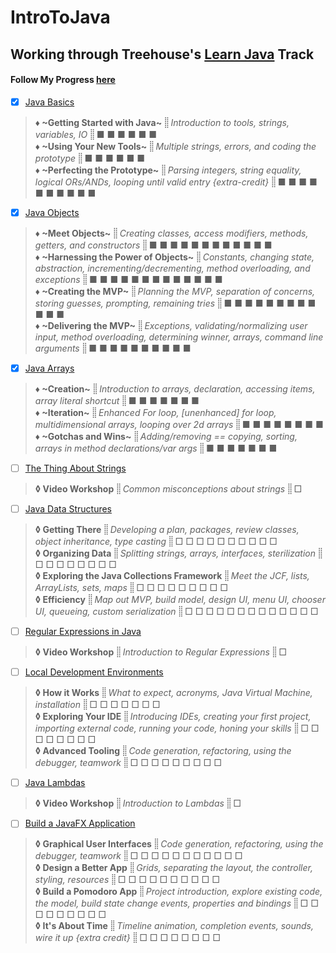 # IntroToJava
## Working through Treehouse's [Learn Java](https://teamtreehouse.com/tracks/learn-java) Track
#### Follow My Progress [here](https://teamtreehouse.com/stephanieyoustra)



- [x] [Java Basics](https://teamtreehouse.com/library/java-basics)
> **♦ ~Getting Started with Java~** _⸽⸽ Introduction to tools, strings, variables, IO ⸽⸽_ ■ ■ ■ ■ ■ ■  
> **♦ ~Using Your New Tools~** _⸽⸽ Multiple strings, errors, and coding the prototype ⸽⸽_ ■ ■ ■ ■ ■ ■  
> **♦ ~Perfecting the Prototype~** _⸽⸽ Parsing integers, string equality, logical ORs/ANDs, looping until valid entry {extra-credit} ⸽⸽_ ■ ■ ■ ■ ■ ■ ■ ■ ■ ■  


- [x] [Java Objects](https://teamtreehouse.com/library/java-objects-2)
> **♦ ~Meet Objects~** _⸽⸽ Creating classes, access modifiers, methods, getters, and constructors ⸽⸽_ ■ ■ ■ ■ ■ ■ ■ ■ ■ ■ ■ ■  
> **♦ ~Harnessing the Power of Objects~** _⸽⸽ Constants, changing state, abstraction, incrementing/decrementing, method overloading, and exceptions ⸽⸽_ ■ ■ ■ ■ ■ ■ ■ ■ ■ ■ ■ ■ ■  
> **♦ ~Creating the MVP~** _⸽⸽ Planning the MVP, separation of concerns, storing guesses, prompting, remaining tries ⸽⸽_ ■ ■ ■ ■ ■ ■ ■ ■ ■ ■ ■ ■  
> **♦ ~Delivering the MVP~** _⸽⸽ Exceptions, validating/normalizing user input, method overloading, determining winner, arrays, command line arguments ⸽⸽_ ■ ■ ■ ■ ■ ■ ■ ■ ■ ■  

- [x] [Java Arrays](https://teamtreehouse.com/library/java-arrays)
> **♦ ~Creation~** _⸽⸽ Introduction to arrays, declaration, accessing items, array literal shortcut ⸽⸽_ ■ ■ ■ ■ ■ ■ ■  
> **♦ ~Iteration~** _⸽⸽ Enhanced For loop, [unenhanced] for loop, multidimensional arrays, looping over 2d arrays ⸽⸽_ ■ ■ ■ ■ ■ ■ ■ ■  
> **♦ ~Gotchas and Wins~** _⸽⸽ Adding/removing == copying, sorting, arrays in method declarations/var args ⸽⸽_ ■ ■ ■ ■ ■ ■ ■  


- [ ] [The Thing About Strings](https://teamtreehouse.com/library/the-thing-about-strings)
> **◊ Video Workshop** _⸽⸽ Common misconceptions about strings ⸽⸽_ □  

- [ ] [Java Data Structures](https://teamtreehouse.com/library/java-data-structures)
> **◊ Getting There** _⸽⸽ Developing a plan, packages, review classes, object inheritance, type casting ⸽⸽_ □ □ □ □ □ □ □ □ □ □  
> **◊ Organizing Data** _⸽⸽ Splitting strings, arrays, interfaces, sterilization ⸽⸽_ □ □ □ □ □ □ □ □  
> **◊ Exploring the Java Collections Framework** _⸽⸽ Meet the JCF, lists, ArrayLists, sets, maps ⸽⸽_ □ □ □ □ □ □ □ □ □  
> **◊ Efficiency** _⸽⸽ Map out MVP, build model, design UI, menu UI, chooser UI, queueing, custom serialization ⸽⸽_ □ □ □ □ □ □ □ □ □ □ □ □ □  

- [ ] [Regular Expressions in Java](https://teamtreehouse.com/library/regular-expressions-in-java)
> **◊ Video Workshop** _⸽⸽ Introduction to Regular Expressions ⸽⸽_ □  

- [ ] [Local Development Environments](https://teamtreehouse.com/library/local-development-environments)
> **◊ How it Works** _⸽⸽ What to expect, acronyms, Java Virtual Machine, installation ⸽⸽_ □ □ □ □ □ □ □  
> **◊ Exploring Your IDE** _⸽⸽ Introducing IDEs, creating your first project, importing external code, running your code, honing your skills ⸽⸽_ □ □ □ □ □ □ □ □  
> **◊ Advanced Tooling** _⸽⸽ Code generation, refactoring, using the debugger, teamwork ⸽⸽_ □ □ □ □ □ □ □ □ □  

- [ ] [Java Lambdas](https://teamtreehouse.com/library/java-lambdas)
> **◊ Video Workshop** _⸽⸽ Introduction to Lambdas ⸽⸽_ □  

- [ ] [Build a JavaFX Application](https://teamtreehouse.com/library/build-a-javafx-application)
> **◊ Graphical User Interfaces** _⸽⸽ Code generation, refactoring, using the debugger, teamwork ⸽⸽_ □ □ □ □ □ □ □ □ □ □ □  
> **◊ Design a Better App** _⸽⸽ Grids, separating the layout, the controller, styling, resources ⸽⸽_ □ □ □ □ □ □ □ □ □ □  
> **◊ Build a Pomodoro App** _⸽⸽ Project introduction, explore existing code, the model, build state change events, properties and bindings ⸽⸽_ □ □ □ □ □ □ □ □ □  
> **◊ It's About Time** _⸽⸽ Timeline animation, completion events, sounds, wire it up {extra credit} ⸽⸽_ □ □ □ □ □ □ □ □  
